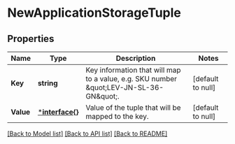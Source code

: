 # NewApplicationStorageTuple

## Properties
Name | Type | Description | Notes
------------ | ------------- | ------------- | -------------
**Key** | **string** | Key information that will map to a value, e.g. SKU number \&quot;LEV-JN-SL-36-GN\&quot;. | [default to null]
**Value** | [***interface{}**](interface{}.md) | Value of the tuple that will be mapped to the key. | [default to null]

[[Back to Model list]](../README.md#documentation-for-models) [[Back to API list]](../README.md#documentation-for-api-endpoints) [[Back to README]](../README.md)


